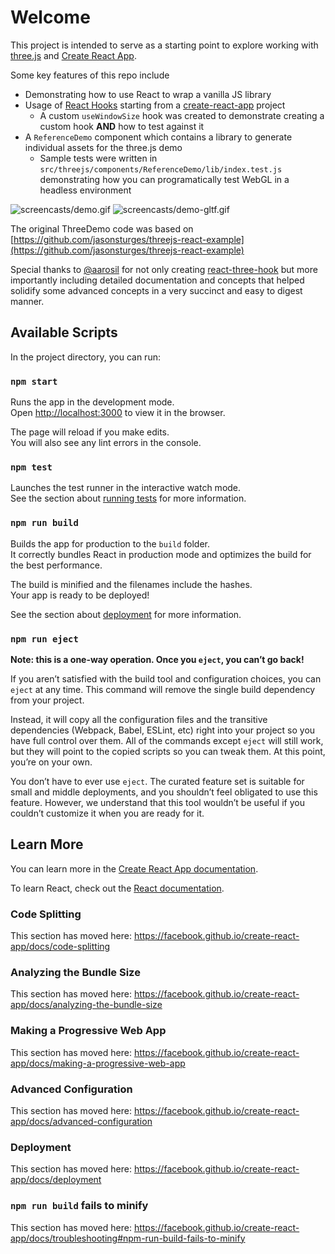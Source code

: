 # Welcome

This project is intended to serve as a starting point to explore working with [three.js](https://threejs.org/) and [Create React App](https://github.com/facebook/create-react-app).

Some key features of this repo include

+ Demonstrating how to use React to wrap a vanilla JS library
+ Usage of [React Hooks](https://reactjs.org/docs/hooks-intro.html) starting from a [create-react-app](https://github.com/facebook/create-react-app) project
  - A custom `useWindowSize` hook was created to demonstrate creating a custom hook **AND** how to test against it
+ A `ReferenceDemo` component which contains a library to generate individual assets for the three.js demo
  - Sample tests were written in `src/threejs/components/ReferenceDemo/lib/index.test.js` demonstrating how you can programatically test WebGL in a headless environment

![screencasts/demo.gif](screencasts/demo.gif)
![screencasts/demo-gltf.gif](screencasts/demo-gltf.gif)

The original ThreeDemo code was based on [https://github.com/jasonsturges/threejs-react-example](https://github.com/jasonsturges/threejs-react-example)

Special thanks to [@aarosil](https://github.com/aarosil) for not only creating [react-three-hook](https://github.com/aarosil/react-three-hook) but more importantly including detailed documentation and concepts that helped solidify some advanced concepts in a very succinct and easy to digest manner.

## Available Scripts

In the project directory, you can run:

### `npm start`

Runs the app in the development mode.<br>
Open [http://localhost:3000](http://localhost:3000) to view it in the browser.

The page will reload if you make edits.<br>
You will also see any lint errors in the console.

### `npm test`

Launches the test runner in the interactive watch mode.<br>
See the section about [running tests](https://facebook.github.io/create-react-app/docs/running-tests) for more information.

### `npm run build`

Builds the app for production to the `build` folder.<br>
It correctly bundles React in production mode and optimizes the build for the best performance.

The build is minified and the filenames include the hashes.<br>
Your app is ready to be deployed!

See the section about [deployment](https://facebook.github.io/create-react-app/docs/deployment) for more information.

### `npm run eject`

**Note: this is a one-way operation. Once you `eject`, you can’t go back!**

If you aren’t satisfied with the build tool and configuration choices, you can `eject` at any time. This command will remove the single build dependency from your project.

Instead, it will copy all the configuration files and the transitive dependencies (Webpack, Babel, ESLint, etc) right into your project so you have full control over them. All of the commands except `eject` will still work, but they will point to the copied scripts so you can tweak them. At this point, you’re on your own.

You don’t have to ever use `eject`. The curated feature set is suitable for small and middle deployments, and you shouldn’t feel obligated to use this feature. However, we understand that this tool wouldn’t be useful if you couldn’t customize it when you are ready for it.

## Learn More

You can learn more in the [Create React App documentation](https://facebook.github.io/create-react-app/docs/getting-started).

To learn React, check out the [React documentation](https://reactjs.org/).

### Code Splitting

This section has moved here: https://facebook.github.io/create-react-app/docs/code-splitting

### Analyzing the Bundle Size

This section has moved here: https://facebook.github.io/create-react-app/docs/analyzing-the-bundle-size

### Making a Progressive Web App

This section has moved here: https://facebook.github.io/create-react-app/docs/making-a-progressive-web-app

### Advanced Configuration

This section has moved here: https://facebook.github.io/create-react-app/docs/advanced-configuration

### Deployment

This section has moved here: https://facebook.github.io/create-react-app/docs/deployment

### `npm run build` fails to minify

This section has moved here: https://facebook.github.io/create-react-app/docs/troubleshooting#npm-run-build-fails-to-minify
